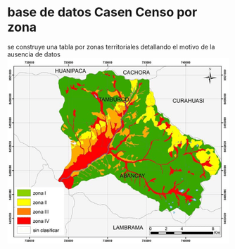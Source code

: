# base de datos Casen Censo por zona

se construye una tabla por zonas territoriales detallando el motivo de la ausencia de datos
![](Zonificacion-geomecanica.png)
